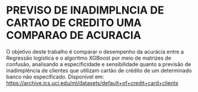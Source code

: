 # PREVISO DE INADIMPLNCIA DE CARTAO DE CREDITO UMA COMPARAO DE ACURACIA
O objetivo deste trabalho é comparar o desempenho da acurácia entre a Regressão logística e o algoritmo XGBoost por meio de matrizes de confusão, analisando a especificidade e sensibilidade quanto a previsão de inadimplência de clientes que utilizam cartão de crédito de um determinado banco não especificado. Disponível em: https://archive.ics.uci.edu/ml/datasets/default+of+credit+card+clients
